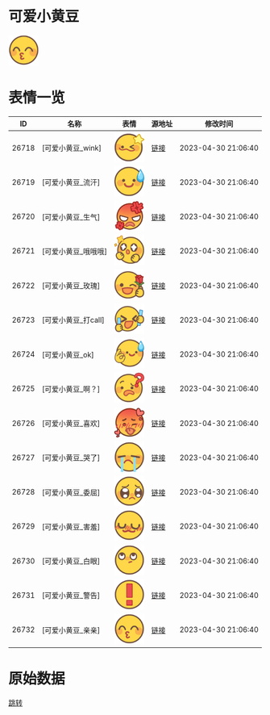 # 可爱小黄豆

<img src="./cover.png" height="60" alt="cover" />

# 表情一览

|ID|名称|表情|源地址|修改时间|
|----|----|----|----|----|
|26718|[可爱小黄豆_wink]|<img src="./pic/026718_%5B可爱小黄豆_wink%5D.png" height="60" alt="wink"/>|[链接](https://i0.hdslb.com/bfs/garb/0da40c064c9ba4189638444288ca324a802b8adf.png)|2023-04-30 21:06:40|
|26719|[可爱小黄豆_流汗]|<img src="./pic/026719_%5B可爱小黄豆_流汗%5D.png" height="60" alt="流汗"/>|[链接](https://i0.hdslb.com/bfs/garb/ebbef07126f885235d5162502dc6527f9f21b79e.png)|2023-04-30 21:06:40|
|26720|[可爱小黄豆_生气]|<img src="./pic/026720_%5B可爱小黄豆_生气%5D.png" height="60" alt="生气"/>|[链接](https://i0.hdslb.com/bfs/garb/a16723f16d9b8f26ae7d2117975ebadc044e0229.png)|2023-04-30 21:06:40|
|26721|[可爱小黄豆_哦哦哦]|<img src="./pic/026721_%5B可爱小黄豆_哦哦哦%5D.png" height="60" alt="哦哦哦"/>|[链接](https://i0.hdslb.com/bfs/garb/52fca961dd81ba16ba2141fc9277f066a8090dfd.png)|2023-04-30 21:06:40|
|26722|[可爱小黄豆_玫瑰]|<img src="./pic/026722_%5B可爱小黄豆_玫瑰%5D.png" height="60" alt="玫瑰"/>|[链接](https://i0.hdslb.com/bfs/garb/90c26e017e406c1b5f140f004cff389b87ffc590.png)|2023-04-30 21:06:40|
|26723|[可爱小黄豆_打call]|<img src="./pic/026723_%5B可爱小黄豆_打call%5D.png" height="60" alt="打call"/>|[链接](https://i0.hdslb.com/bfs/garb/7f908a65c7836af9fc315721aec7005f172973d9.png)|2023-04-30 21:06:40|
|26724|[可爱小黄豆_ok]|<img src="./pic/026724_%5B可爱小黄豆_ok%5D.png" height="60" alt="ok"/>|[链接](https://i0.hdslb.com/bfs/garb/bbc1e2c4b554df82e176b52ffe9b947de5f91980.png)|2023-04-30 21:06:40|
|26725|[可爱小黄豆_啊？]|<img src="./pic/026725_%5B可爱小黄豆_啊？%5D.png" height="60" alt="啊？"/>|[链接](https://i0.hdslb.com/bfs/garb/e7c6e1483d78e759c4515f0313db5335cf4f1395.png)|2023-04-30 21:06:40|
|26726|[可爱小黄豆_喜欢]|<img src="./pic/026726_%5B可爱小黄豆_喜欢%5D.png" height="60" alt="喜欢"/>|[链接](https://i0.hdslb.com/bfs/garb/489f5d3233d461251596abec3fa677748aa7a7ad.png)|2023-04-30 21:06:40|
|26727|[可爱小黄豆_哭了]|<img src="./pic/026727_%5B可爱小黄豆_哭了%5D.png" height="60" alt="哭了"/>|[链接](https://i0.hdslb.com/bfs/garb/0c2df62d59a5d91a950a03339c1b919c4c38c18a.png)|2023-04-30 21:06:40|
|26728|[可爱小黄豆_委屈]|<img src="./pic/026728_%5B可爱小黄豆_委屈%5D.png" height="60" alt="委屈"/>|[链接](https://i0.hdslb.com/bfs/garb/b67489c47c0e3f4982610150bff48e25152dc350.png)|2023-04-30 21:06:40|
|26729|[可爱小黄豆_害羞]|<img src="./pic/026729_%5B可爱小黄豆_害羞%5D.png" height="60" alt="害羞"/>|[链接](https://i0.hdslb.com/bfs/garb/78fe0216cdc539ec17d04452fab80010d72f30de.png)|2023-04-30 21:06:40|
|26730|[可爱小黄豆_白眼]|<img src="./pic/026730_%5B可爱小黄豆_白眼%5D.png" height="60" alt="白眼"/>|[链接](https://i0.hdslb.com/bfs/garb/37826f518c2b7efb8993fd104fb45e1512449a10.png)|2023-04-30 21:06:40|
|26731|[可爱小黄豆_警告]|<img src="./pic/026731_%5B可爱小黄豆_警告%5D.png" height="60" alt="警告"/>|[链接](https://i0.hdslb.com/bfs/garb/67473a5f6f455c132d802a4de653b8f0eb8fcd6f.png)|2023-04-30 21:06:40|
|26732|[可爱小黄豆_亲亲]|<img src="./pic/026732_%5B可爱小黄豆_亲亲%5D.png" height="60" alt="亲亲"/>|[链接](https://i0.hdslb.com/bfs/garb/2268e16f90827a63cae8d7920f4ec5a1af9584ab.png)|2023-04-30 21:06:40|

# 原始数据

[跳转](./raw.json)

